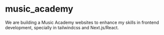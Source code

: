 # music_academy
We are building a Music Academy websites  to enhance my skills in frontend development, specially in tailwindcss and Next.js/React.

